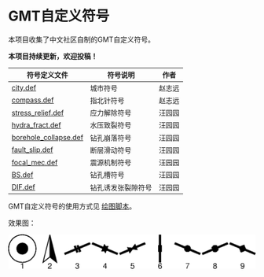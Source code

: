 # GMT自定义符号

本项目收集了中文社区自制的GMT自定义符号。

**本项目持续更新，欢迎投稿！**

| 符号定义文件 | 符号说明 | 作者 |
| ------------- | ------------- | --- |
| [city.def](city.def) | 城市符号   | 赵志远  |
| [compass.def](compass.def) | 指北针符号   | 赵志远  |
| [stress_relief.def](stress_relief.def) | 应力解除符号   | 汪园园  |
| [hydra_fract.def](hydra_fract.def) | 水压致裂符号   | 汪园园  |
| [borehole_collapse.def](borehole_collapse.def) | 钻孔崩落符号   | 汪园园  |
| [fault_slip.def](fault_slip.def) | 断层滑动符号   | 汪园园  |
| [focal_mec.def](focal_mec.def) | 震源机制符号   | 汪园园  |
| [BS.def](BS.def) | 钻孔槽符号   | 汪园园  |
| [DIF.def](DIF.def) | 钻孔诱发张裂隙符号   | 汪园园  |

GMT自定义符号的使用方式见 [绘图脚本](plot_diy_custom_symbols.sh)。

效果图：

![GMT自定义符号](plot_diy_custom_symbols.png)
